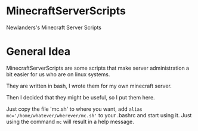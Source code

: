 MinecraftServerScripts
======================

Newlanders's Minecraft Server Scripts

General Idea
============
MinecraftServerScripts are some scripts that make server administration a bit easier for us who are on linux systems.

They are written in bash, I wrote them for my own minecraft server.

Then I decided that they might be useful, so I put them here.

Just copy the file 'mc.sh' to where you want, add `alias mc='/home/whatever/wherever/mc.sh'` to your .bashrc and start using it.
Just using the command `mc` will result in a help message.
